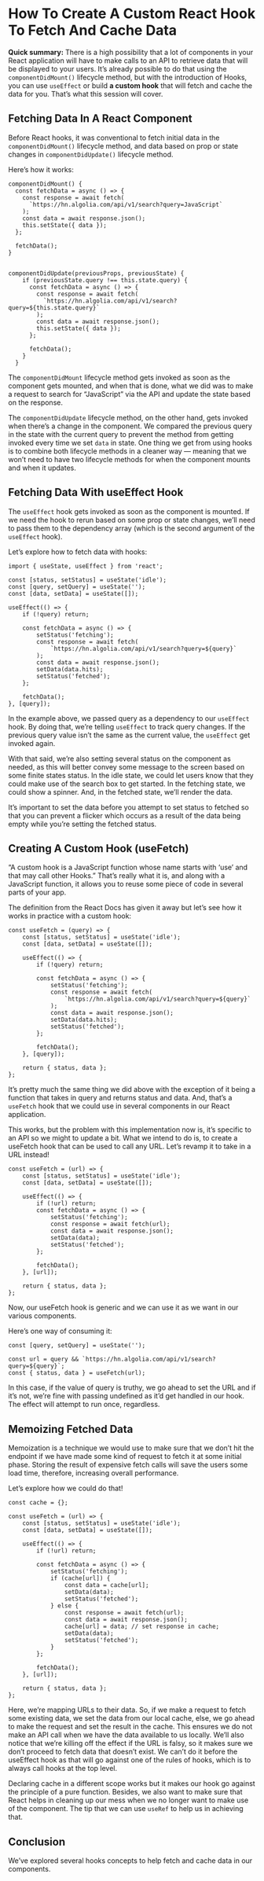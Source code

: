 # How To Create A Custom React Hook To Fetch And Cache Data

**Quick summary:** There is a high possibility that a lot of components in your React application will have to make calls to an API to retrieve data that will be displayed to your users. It’s already possible to do that using the `componentDidMount()` lifecycle method, but with the introduction of Hooks, you can use `useEffect` or build **a custom hook** that will fetch and cache the data for you. That’s what this session will cover.

## Fetching Data In A React Component
Before React hooks, it was conventional to fetch initial data in the `componentDidMount()` lifecycle method, and data based on prop or state changes in `componentDidUpdate()` lifecycle method.

Here’s how it works:

```
componentDidMount() {
  const fetchData = async () => {
    const response = await fetch(
      `https://hn.algolia.com/api/v1/search?query=JavaScript`
    );
    const data = await response.json();
    this.setState({ data });
  };
  
  fetchData();
}


componentDidUpdate(previousProps, previousState) {
    if (previousState.query !== this.state.query) {
      const fetchData = async () => {
        const response = await fetch(
          `https://hn.algolia.com/api/v1/search?query=${this.state.query}`
        );
        const data = await response.json();
        this.setState({ data });
      };

      fetchData();
    }
  }

```
The `componentDidMount` lifecycle method gets invoked as soon as the component gets mounted, and when that is done, what we did was to make a request to search for “JavaScript” via the API and update the state based on the response.

The `componentDidUpdate` lifecycle method, on the other hand, gets invoked when there’s a change in the component. We compared the previous query in the state with the current query to prevent the method from getting invoked every time we set `data` in state. One thing we get from using hooks is to combine both lifecycle methods in a cleaner way — meaning that we won’t need to have two lifecycle methods for when the component mounts and when it updates.


## Fetching Data With useEffect Hook 
The `useEffect` hook gets invoked as soon as the component is mounted. If we need the hook to rerun based on some prop or state changes, we’ll need to pass them to the dependency array (which is the second argument of the `useEffect` hook).

Let’s explore how to fetch data with hooks:

```
import { useState, useEffect } from 'react';

const [status, setStatus] = useState('idle');
const [query, setQuery] = useState('');
const [data, setData] = useState([]);

useEffect(() => {
    if (!query) return;

    const fetchData = async () => {
        setStatus('fetching');
        const response = await fetch(
            `https://hn.algolia.com/api/v1/search?query=${query}`
        );
        const data = await response.json();
        setData(data.hits);
        setStatus('fetched');
    };

    fetchData();
}, [query]);

```

In the example above, we passed query as a dependency to our `useEffect` hook. By doing that, we’re telling `useEffect` to track query changes. If the previous query value isn’t the same as the current value, the `useEffect` get invoked again.

With that said, we’re also setting several status on the component as needed, as this will better convey some message to the screen based on some finite states status. In the idle state, we could let users know that they could make use of the search box to get started. In the fetching state, we could show a spinner. And, in the fetched state, we’ll render the data.

It’s important to set the data before you attempt to set status to fetched so that you can prevent a flicker which occurs as a result of the data being empty while you’re setting the fetched status.

## Creating A Custom Hook (useFetch)
“A custom hook is a JavaScript function whose name starts with ‘use’ and that may call other Hooks.”
That’s really what it is, and along with a JavaScript function, it allows you to reuse some piece of code in several parts of your app.

The definition from the React Docs has given it away but let’s see how it works in practice with a custom hook:

```
const useFetch = (query) => {
    const [status, setStatus] = useState('idle');
    const [data, setData] = useState([]);

    useEffect(() => {
        if (!query) return;

        const fetchData = async () => {
            setStatus('fetching');
            const response = await fetch(
                `https://hn.algolia.com/api/v1/search?query=${query}`
            );
            const data = await response.json();
            setData(data.hits);
            setStatus('fetched');
        };

        fetchData();
    }, [query]);

    return { status, data };
};
```
It’s pretty much the same thing we did above with the exception of it being a function that takes in query and returns status and data. And, that’s a `useFetch` hook that we could use in several components in our React application.

This works, but the problem with this implementation now is, it’s specific to an API so we might to update a bit. What we intend to do is, to create a useFetch hook that can be used to call any URL. Let’s revamp it to take in a URL instead!

```
const useFetch = (url) => {
    const [status, setStatus] = useState('idle');
    const [data, setData] = useState([]);

    useEffect(() => {
        if (!url) return;
        const fetchData = async () => {
            setStatus('fetching');
            const response = await fetch(url);
            const data = await response.json();
            setData(data);
            setStatus('fetched');
        };

        fetchData();
    }, [url]);

    return { status, data };
};
```
Now, our useFetch hook is generic and we can use it as we want in our various components.

Here’s one way of consuming it:

```
const [query, setQuery] = useState('');

const url = query && `https://hn.algolia.com/api/v1/search?query=${query}`;
const { status, data } = useFetch(url);
```

In this case, if the value of query is truthy, we go ahead to set the URL and if it’s not, we’re fine with passing undefined as it’d get handled in our hook. The effect will attempt to run once, regardless.

## Memoizing Fetched Data
Memoization is a technique we would use to make sure that we don’t hit the endpoint if we have made some kind of request to fetch it at some initial phase. Storing the result of expensive fetch calls will save the users some load time, therefore, increasing overall performance.

Let’s explore how we could do that!

```
const cache = {};

const useFetch = (url) => {
    const [status, setStatus] = useState('idle');
    const [data, setData] = useState([]);

    useEffect(() => {
        if (!url) return;

        const fetchData = async () => {
            setStatus('fetching');
            if (cache[url]) {
                const data = cache[url];
                setData(data);
                setStatus('fetched');
            } else {
                const response = await fetch(url);
                const data = await response.json();
                cache[url] = data; // set response in cache;
                setData(data);
                setStatus('fetched');
            }
        };

        fetchData();
    }, [url]);

    return { status, data };
};
```
Here, we’re mapping URLs to their data. So, if we make a request to fetch some existing data, we set the data from our local cache, else, we go ahead to make the request and set the result in the cache. This ensures we do not make an API call when we have the data available to us locally. We’ll also notice that we’re killing off the effect if the URL is falsy, so it makes sure we don’t proceed to fetch data that doesn’t exist. We can’t do it before the useEffect hook as that will go against one of the rules of hooks, which is to always call hooks at the top level.

Declaring cache in a different scope works but it makes our hook go against the principle of a pure function. Besides, we also want to make sure that React helps in cleaning up our mess when we no longer want to make use of the component. The  tip that we can use `useRef` to help us in achieving that.

## Conclusion
We’ve explored several hooks concepts to help fetch and cache data in our components.